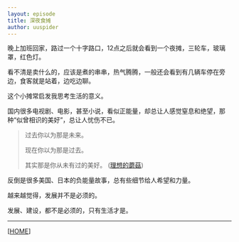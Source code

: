 ```yaml
---
layout: episode
title: 深夜食摊
author: uuspider
---
```

晚上加班回家，路过一个十字路口，12点之后就会看到一个夜摊，三轮车，玻璃罩，红色灯。

看不清是卖什么的，应该是煮的串串，热气腾腾，一般还会看到有几辆车停在旁边，食客就是站着，边吃边聊。

这个小摊常启发我思考生活的意义。

国内很多电视剧、电影，甚至小说，看似正能量，却总让人感觉窒息和绝望，那种“似曾相识的美好”，总让人忧伤不已。

> 过去你以为那是未来。
>
>现在你以为那是过去。
>
>其实那是你从未有过的美好。 ([理想的蘑菇][ref01])

反倒是很多美国、日本的负能量故事，总有些细节给人希望和力量。

越来越觉得，发展并不是必须的。

发展、建设，都不是必须的，只有生活才是。

***

[[HOME][episode]]

[episode]:http://about.uuspider.com/2019/06/02/episodeindex.html
[ref01]:https://www.zhihu.com/question/49688722/answer/1260631557

